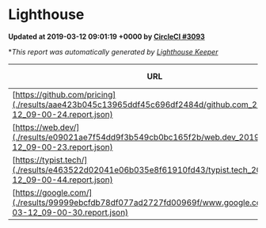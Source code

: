 
# Lighthouse

**Updated at 2019-03-12 09:01:19 +0000 by [CircleCI #3093](https://circleci.com/gh/ItinerisLtd/lighthouse-keeper-example/3093)**

**This report was automatically generated by [Lighthouse Keeper](https://github.com/itinerisltd/lighthouse-keeper)*

| URL | Performance | Accessibility | Best Practices | SEO | PWA | Updated At |
| --- | --- | --- | --- | --- | --- | --- |
| [https://github.com/pricing](./results/aae423b045c13965ddf45c696df2484d/github.com_2019-03-12_09-00-24.report.json) | 0.8 | 0.89 | 0.93 | 0.9 | 0.58 | 2019-03-12T09:00:24.807Z |
| [https://web.dev/](./results/e09021ae7f54dd9f3b549cb0bc165f2b/web.dev_2019-03-12_09-00-23.report.json) | 0.89 | 0.93 | 1 | 0.87 | 1 | 2019-03-12T09:00:23.218Z |
| [https://typist.tech/](./results/e463522d02041e06b035e8f61910fd43/typist.tech_2019-03-12_09-00-44.report.json) | 1 |  |  |  |  | 2019-03-12T09:00:44.995Z |
| [https://google.com/](./results/99999ebcfdb78df077ad2727fd00969f/www.google.com_2019-03-12_09-00-30.report.json) | 0.91 | 0.71 | 0.93 | 0.8 | 0.58 | 2019-03-12T09:00:30.220Z |
